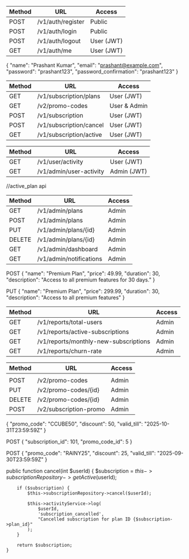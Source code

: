 | Method | URL               | Access     |
| ------ | ----------------- | ---------- |
| POST   | /v1/auth/register | Public     |
| POST   | /v1/auth/login    | Public     |
| POST   | /v1/auth/logout   | User (JWT) |
| GET    | /v1/auth/me       | User (JWT) |

{
  "name": "Prashant Kumar",
  "email": "prashant@example.com",
  "password": "prashant123",
  "password_confirmation": "prashant123"
}


| Method | URL                     | Access     |
| ------ | ----------------------- | ---------- |
| GET    | /v1/subscription/plans  | User (JWT) |
| GET    | /v2/promo-codes         | User & Admin 
| POST   | /v1/subscription        | User (JWT) |
| POST   | /v1/subscription/cancel | User (JWT) |
| GET    | /v1/subscription/active | User (JWT) |


| Method | URL                     | Access      |
| ------ | ----------------------- | ----------- |
| GET    | /v1/user/activity       | User (JWT)  |
| GET    | /v1/admin/user-activity | Admin (JWT) |

//active_plan api

| Method | URL                     | Access |
| ------ | ----------------------- | ------ |
| GET    | /v1/admin/plans         | Admin  |
| POST   | /v1/admin/plans         | Admin  |
| PUT    | /v1/admin/plans/{id}    | Admin  |
| DELETE | /v1/admin/plans/{id}    | Admin  |
| GET    | /v1/admin/dashboard     | Admin  |
| GET    | /v1/admin/notifications | Admin  |

POST
{
    "name": "Premium Plan",
    "price": 49.99,
    "duration": 30,
    "description": "Access to all premium features for 30 days."
}


PUT
{
  "name": "Premium Plan",
  "price": 299.99,
  "duration": 30,
  "description": "Access to all premium features"
}

| Method | URL                                   | Access |
| ------ | ------------------------------------- | ------ |
| GET    | /v1/reports/total-users               | Admin  |
| GET    | /v1/reports/active-subscriptions      | Admin  |
| GET    | /v1/reports/monthly-new-subscriptions | Admin  |
| GET    | /v1/reports/churn-rate                | Admin  |


| Method | URL                    | Access       |
| ------ | ---------------------- | ------------ |
| |
| POST   | /v2/promo-codes        | Admin        |
| PUT    | /v2/promo-codes/{id}   | Admin        |
| DELETE | /v2/promo-codes/{id}   | Admin        |
| POST   | /v2/subscription-promo | Admin        |

{
    "promo_code": "CCUBE50",
    "discount": 50,
    "valid_till": "2025-10-31T23:59:59Z"
}


POST
{
  "subscription_id": 101,
  "promo_code_id": 5
}

POST
{
    "promo_code": "RAINY25",
    "discount": 25,
    "valid_till": "2025-09-30T23:59:59Z"
}



public function cancel(int $userId)
    {
        $subscription = $this->subscriptionRepository->getActive($userId);

        if ($subscription) {
            $this->subscriptionRepository->cancel($userId);

            $this->activityService->log(
                $userId,
                'subscription_cancelled',
                "Cancelled subscription for plan ID {$subscription->plan_id}"
            );
        }

        return $subscription;
    }